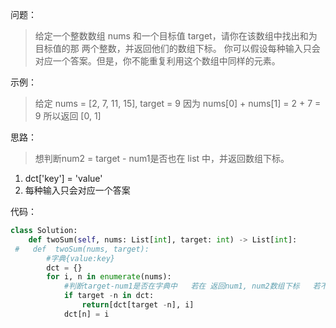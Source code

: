 问题：
> 给定一个整数数组 nums 和一个目标值 target，请你在该数组中找出和为目标值的那 两个整数，并返回他们的数组下标。
你可以假设每种输入只会对应一个答案。但是，你不能重复利用这个数组中同样的元素。

示例：
> 给定 nums = [2, 7, 11, 15], target = 9
因为 nums[0] + nums[1] = 2 + 7 = 9
所以返回 [0, 1]

思路：
> 想判断num2 = target - num1是否也在 list 中，并返回数组下标。
1. dct['key'] = 'value'
2. 每种输入只会对应一个答案

代码：
```python
class Solution:
    def twoSum(self, nums: List[int], target: int) -> List[int]:
 #   def  twoSum(nums, target): 
        #字典{value:key}
        dct = {}
        for i, n in enumerate(nums):
            #判断target-num1是否在字典中   若在 返回num1, num2数组下标   若不在 将num1放入字典中 dct(num1:key)
            if target -n in dct:
                return[dct[target -n], i]
            dct[n] = i
```
